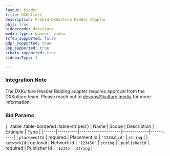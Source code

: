 ```yaml
---
layout: bidder
title: DXKulture
description: Prebid DXKulture Bidder Adaptor
pbjs: true
biddercode: dxkulture
media_types: banner, video
tcfeu_supported: false
gdpr_supported: true
usp_supported: true
schain_supported: true
sidebarType: 1

---
```


### Integration Note

The DXKulture Header Bidding adapter requires approval from the DXKulture team. Please reach out to  <devops@kulture.media> for more information.

### Bid Params

{: .table .table-bordered .table-striped }
| Name | Scope    | Description        | Example     | Type      |
|------|----------|--------------------|-------------|-----------|
| `placementId` | required | Placement Id | `'1234abcd'` | `string`  |
| `networkId` | optional | Network Id       | `'123456'`     | `string` |
| `publisherId` | required | Publisher Id       | `'12345'`     | `string` |
